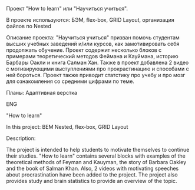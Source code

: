 Проект "How to learn" или "Научиться учиться".


В проекте используются:
БЭМ,
flex-box,
GRID Layout,
организация файлов по Nested

Описание проекта:
"Научиться учиться" призван помочь студентам высших учебных заведений и/или курсов, как замотивировать себя продолжать обучение. Проект содержит несколько блоков с примерами теоретический методов Феймана и Кауймана, историю Барбары Оакли и книга Салман Хан. Также в проект добавлена 2 видео с мотивирующими выступлениями про прокрастинацию и способами с ней бороться. Проект также приводит статстику про учебу и про мозг для ознакомления со средними цифрами по теме.

Планы:
Адаптивная верстка

ENG

"How to learn"


In this project:
BEM Nested,
flex-box,
GRID Layout

Description:

The project is intended to help students to motivate themselves to continue their studies. "How to learn" contains several blocks with examples of the theoretical methods of Feyman and Kauyman, the story of Barbara Oakley and the book of Salman Khan. Also, 2 videos with motivating speeches about procrastination have been added to the project. The project also provides study and brain statistics to provide an overview of the topic.
